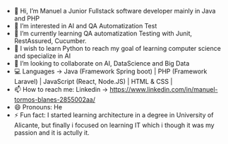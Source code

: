 - 👋 Hi, I’m Manuel a Junior Fullstack software developer mainly in Java and PHP
- 👀 I’m interested in AI and QA Automatization Test
- 🌱 I’m currently learning QA automatization Testing with Junit, RestAssured, Cucumber.
- 🌳 I wish to learn Python to reach my goal of learning computer science and specialize in AI
- 💞️ I’m looking to collaborate on AI, DataScience and Big Data
- 💻 Languages -> Java (Framework Spring boot) | PHP (Framework Laravel) | JavaScript (React, Node.JS) | HTML & CSS |
- 📫 How to reach me: Linkedin -> https://www.linkedin.com/in/manuel-tormos-blanes-2855002aa/
- 😄 Pronouns: He
- ⚡ Fun fact: I started learning architecture in a degree in University of Alicante, but finally i focused on learning IT which i though it was my passion and it is actully it.

<!---
Mtormos96/Mtormos96 is a ✨ special ✨ repository because its `README.md` (this file) appears on your GitHub profile.
You can click the Preview link to take a look at your changes.
--->
